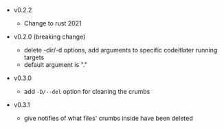 + v0.2.2
  + Change to rust 2021

+ v0.2.0 (breaking change)
  + delete -dir/-d options, add arguments to specific codeitlater running targets
  + default argument is "."

+ v0.3.0
  + add `-D/--del` option for cleaning the crumbs

+ v0.3.1
  + give notifies of what files' crumbs inside have been deleted
